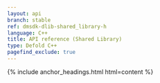 ```yaml
---
layout: api
branch: stable
ref: dmsdk-dlib-shared_library-h
language: C++
title: API reference (Shared Library)
type: Defold C++
pagefind_exclude: true
---
```

{% include anchor_headings.html html=content %}